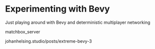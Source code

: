 
# Experimenting with Bevy

Just playing around with Bevy and deterministic multiplayer networking

matchbox_server

johanhelsing.studio/posts/extreme-bevy-3
